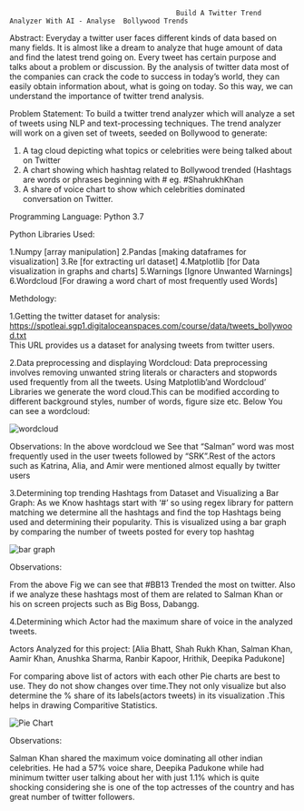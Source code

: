                                              Build A Twitter Trend Analyzer With AI - Analyse  Bollywood Trends					
                                                  

Abstract:
Everyday a twitter user faces different kinds of data based on many fields. It is almost like a dream to analyze that huge amount of data and find the latest trend going on. Every tweet has certain purpose and talks about a problem or discussion. By the analysis of twitter data most of the companies can crack the code to success in today’s world, they can easily obtain information about, what is going on today. So this way, we can understand the importance of twitter trend analysis.

Problem Statement:
To build a twitter trend analyzer which will analyze a set of tweets using NLP and text-processing techniques. The trend analyzer will work on a given set of tweets, seeded on Bollywood to generate:
1. A tag cloud depicting what topics or celebrities were being talked about on Twitter
2. A chart showing which hashtag related to Bollywood trended (Hashtags are words or phrases beginning with # eg. #ShahrukhKhan
3. A share of voice chart to show which celebrities dominated conversation on Twitter.

Programming Language:
Python 3.7

Python Libraries Used:

1.Numpy [array manipulation]
2.Pandas [making dataframes for visualization]
3.Re [for extracting url dataset]
4.Matplotlib [for Data visualization in graphs and charts]
5.Warnings [Ignore Unwanted Warnings]
6.Wordcloud [For drawing a word chart of most frequently used Words]





Methdology:

1.Getting the twitter dataset for analysis: https://spotleai.sgp1.digitaloceanspaces.com/course/data/tweets_bollywood.txt  
This URL provides us a dataset for analysing tweets from twitter users.

2.Data preprocessing and displaying Wordcloud:
Data preprocessing involves removing unwanted string literals or characters and stopwords used frequently from all the tweets. Using Matplotlib’and Wordcloud’ Libraries we generate the word cloud.This can be modified according to different background styles, number of words, figure size etc.
Below You can see a wordcloud:



![wordcloud](https://user-images.githubusercontent.com/54790163/180709570-597d11f4-bb16-4916-ae83-0e68569187af.png)




Observations:
In the above wordcloud we See that “Salman” word was most frequently used in the user tweets followed by “SRK”.Rest of the actors such as Katrina, Alia, and Amir were mentioned almost equally by twitter users

3.Determining top trending Hashtags from Dataset and Visualizing a Bar Graph:
As we Know hashtags start with ‘#’ so using regex library for pattern matching we determine all the hashtags and find the top Hashtags being used and determining their popularity. This is visualized using a bar graph by comparing the number of tweets posted for every top hashtag

![bar graph](https://user-images.githubusercontent.com/54790163/180709372-e6024c49-e599-4bbb-a210-54c7219776c5.png)




Observations:

From the above Fig we can see that #BB13 Trended the most on twitter.
Also if we analyze these hashtags most of them are related to Salman Khan or his on screen projects such as Big Boss, Dabangg.

4.Determining which Actor had the maximum share of voice in the analyzed tweets.

Actors Analyzed for this project:
[Alia Bhatt, Shah Rukh Khan, Salman Khan, Aamir Khan, Anushka Sharma, Ranbir Kapoor, Hrithik, Deepika Padukone]

For comparing above list of actors with each other Pie charts are best to use. They do not show changes over time.They not only visualize but also determine the % share of its labels(actors tweets) in its visualization .This helps in drawing Comparitive Statistics.




![Pie Chart](https://user-images.githubusercontent.com/54790163/180709780-636522e8-ecc3-412b-beaf-956877c524d2.png)



Observations:

Salman Khan shared the maximum voice dominating all other indian celebrities. He had a 57% voice share, Deepika Padukone while had minimum twitter user talking about her with just 1.1% which is quite shocking considering she is one of the top actresses of the country and has great number of twitter followers.

